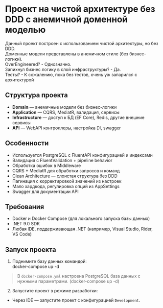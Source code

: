 # Проект на чистой архитектуре без DDD с анемичной доменной моделью
Данный проект построен с использованием чистой архитектуры, но без DDD.    
Доменные модели представлены в анемичном стиле (без бизнес-логики).  
OverEngineered?  - Однозначно.  
Запихнул бизнес логику в слой инфраструктуры? - Да.  
Тесты? - К сожалению, пока без тестов, очень уж запарился с архитектурой  

## Структура проекта
- **Domain** — анемичные модели без бизнес-логики
- **Application** — CQRS, MediatR, валидация, сервисы
- **Infrastructure** — доступ к БД (EF Core), Redis, другие внешние сервисы
- **API** — WebAPI контроллеры, настройка DI, swagger

## Особенности
- Используется PostgreSQL с FluentAPI конфигурацией и индексами
- Валидация с FluentValidation + pipeline behavior
- Обработка ошибок в Middleware
- CQRS + MediatR для обработки запросов и команд
- Clean Architecture — слоистая структура без DDD
- Пагинация с корректировкой значений из настроек
- Мало хардкода, регулировка опций из AppSettings
- Swagger для документации API


## Требования
- Docker и Docker Compose (для локального запуска базы данных)
- .NET 9.0 SDK
- Любая IDE, поддерживающая .NET (например, Visual Studio, Rider, VS Code)

## Запуск проекта
1. Поднимите базу данных командой:  
   docker-compose up -d

> В `docker-compose.yml` настроена PostgreSQL база данных с нужными параметрами. (docker-compose up -d)

2. Запустите проект в режиме разработки:
- Через IDE — запустите проект с конфигурацией `Development`.



